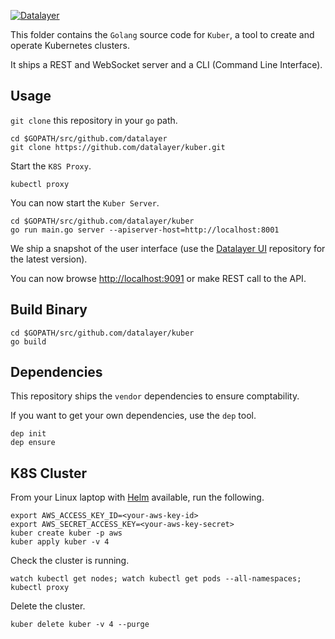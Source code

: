 [![Datalayer](http://datalayer.io/img/logo-datalayer-horizontal.png)](http://datalayer.io)

This folder contains the `Golang` source code for `Kuber`, a tool to create and operate Kubernetes clusters.

It ships a REST and WebSocket server and a CLI (Command Line Interface).

## Usage

`git clone` this repository in your `go` path.

```shell
cd $GOPATH/src/github.com/datalayer
git clone https://github.com/datalayer/kuber.git
```

Start the `K8S Proxy`.

```shell
kubectl proxy
```

You can now start the `Kuber Server`.

```shell
cd $GOPATH/src/github.com/datalayer/kuber
go run main.go server --apiserver-host=http://localhost:8001
```

We ship a snapshot of the user interface (use the [Datalayer UI](https://github.com/datalayer/ui) repository for the latest version).

You can now browse [http://localhost:9091](http://localhost:9091) or make REST call to the API.

## Build Binary

```shell
cd $GOPATH/src/github.com/datalayer/kuber
go build
```

## Dependencies

This repository ships the `vendor` dependencies to ensure comptability.

If you want to get your own dependencies, use the `dep` tool.

```shell
dep init
dep ensure
```

## K8S Cluster

From your Linux laptop with [Helm](https://github.com/kubernetes/helm/releases) available, run the following.

```shell
export AWS_ACCESS_KEY_ID=<your-aws-key-id>
export AWS_SECRET_ACCESS_KEY=<your-aws-key-secret>
kuber create kuber -p aws
kuber apply kuber -v 4
```

Check the cluster is running.

```shell
watch kubectl get nodes; watch kubectl get pods --all-namespaces; kubectl proxy
```

Delete the cluster.

```shell
kuber delete kuber -v 4 --purge
```
